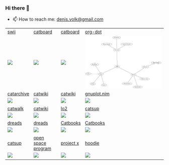 ### Hi there 👋

- 📫 How to reach me: denis.volk@gmail.com

<table>
  <tr>
    <td><a href="https://github.com/dvolk/swii">swii</a></td>
    <td><a href="https://github.com/dvolk/catboard">catboard</a></td>
    <td><a href="https://github.com/dvolk/catboard">catboard</a></td>
    <td><a href="https://github.com/dvolk/org-dot">org-dot</a></td>
  </tr>
  <tr>
    <td><img src="https://camo.githubusercontent.com/a2215fd7fb2c75db59d7d3165af60336f441747d0bd908410fd4af518a9488f1/68747470733a2f2f692e696d6775722e636f6d2f754d686b4e686f2e706e67"></td>
    <td><img src="https://camo.githubusercontent.com/331ef836b71977f55e90dd79cf8b4e47cf9dee343b05fcaa6cf3eb31a334a9d8/68747470733a2f2f692e696d6775722e636f6d2f4130647a416b5a2e706e67"></td>
    <td><img src="https://camo.githubusercontent.com/ae63c1d0f74004872445991205d8a6413d078b155133a2139f930dee5ffc3b7a/68747470733a2f2f692e696d6775722e636f6d2f614b4c6e4266672e706e67"></td>
    <td><img src="https://raw.githubusercontent.com/dvolk/orgdot/master/stem.txt.png"></td>
  </tr>
  <tr>
    <td><a href="https://github.com/dvolk/catarchive">catarchive</a></td>
    <td><a href="https://github.com/dvolk/catwiki">catwiki</a></td>
    <td><a href="https://github.com/dvolk/catwiki">catwiki</a></td>
    <td><a href="https://github.com/dvolk/gnuplot.nim">gnuplot.nim</a></td>
  </tr>
  <tr>
    <td><img src="https://camo.githubusercontent.com/1bc180f078b2a9eb4718f0c6ca3bb31897f26b9e386c2ea49ecae63180f9c7c3/68747470733a2f2f692e696d6775722e636f6d2f37634c36574d562e706e67"></td>
    <td><img src="https://camo.githubusercontent.com/6873ee1ca4bb8552d465a6a2c22b14c41bf9c1c1fe66b213dd7477e10e711a8e/68747470733a2f2f692e696d6775722e636f6d2f475837455037772e706e67"></td>
    <td><img src="https://camo.githubusercontent.com/20c685161a638af70f2bff90b318c3eb88cbdc2d4386228926b86f561a3a2f56/68747470733a2f2f692e696d6775722e636f6d2f7546786f7878452e706e67"></td>
    <td><img src="https://camo.githubusercontent.com/c21acc698a7cee836c6234ea9d6c0d637e809bb5367cf3b0441ee46675768a35/68747470733a2f2f692e696d6775722e636f6d2f6d586e6d6a30562e706e67"></td>
  </tr>
  <tr>
    <td><a href="https://github.com/dvolk/catwalk">catwalk</a></td>
    <td><a href="https://github.com/dvolk/catwiki">catwiki</a></td>
    <td><a href="https://github.com/dvolk/lo2">lo2</a></td>
    <td><a href="https://github.com/dvolk/catsup">catsup</a></td>
  </tr>
  <tr>
    <td><img src="https://camo.githubusercontent.com/7a1c6302d7dafb8787733edd0c79ff8cd56fa08e2d4d4f335ab194bdc5e2955b/68747470733a2f2f692e696d6775722e636f6d2f6e4364786258422e706e67"></td>
    <td><img src="https://camo.githubusercontent.com/09d8d7184c39175de4496947a034a2e1f0265ccd549f8ab34e435ed99b691a28/68747470733a2f2f692e696d6775722e636f6d2f6857715478656b2e706e67"></td>
    <td><img src="https://camo.githubusercontent.com/14d8c1f5e5a606863dc95e2677942d8e3361600122fa0649a3f94c11a7fd3bc2/68747470733a2f2f692e696d6775722e636f6d2f614834587947412e706e67"></td>
    <td><img src="https://camo.githubusercontent.com/b7c410c20aee2689429b3d6fb2dfd752783aff31f5482efe0c9d488af021809f/68747470733a2f2f692e696d6775722e636f6d2f3345475531626b2e706e67"></td>
  </tr>
  
  <tr>
    <td><a href="https://github.com/dvolk/dreads">dreads</a></td>
    <td><a href="https://github.com/dvolk/dreads">dreads</a></td>
    <td><a href="https://github.com/dvolk/catbooks">Catbooks</a></td>
    <td><a href="https://github.com/dvolk/catbooks">Catbooks</a></td>
  </tr>
  <tr>
    <td><img src="https://camo.githubusercontent.com/38044d3dc95d75618ed366bba670451fc457f8b6649e6341f3c91487564a4569/68747470733a2f2f692e696d6775722e636f6d2f38415a707644432e706e67"></td>
    <td><img src="https://camo.githubusercontent.com/f37db651c656f969cb9b8fbf84ae6f69cef3484391916570893a65885b7ec185/68747470733a2f2f692e696d6775722e636f6d2f7a54504e5561442e706e67"></td>
    <td><img src="https://camo.githubusercontent.com/73433579aae5a7e9c89e45b089527d09e30e3c5f945d41015b7df5e109b28034/68747470733a2f2f692e696d6775722e636f6d2f546e743478366d2e706e67"></td>
    <td><img src="https://camo.githubusercontent.com/37a58ac08f09204d37253378141eadd23bbd00665e3e07342e362ec5f5a89259/68747470733a2f2f692e696d6775722e636f6d2f79374c383655642e706e67"></td>
  </tr>  
  
  <tr>
    <td><a href="https://github.com/dvolk/catsup">catsup</a></td>
    <td><a href="https://github.com/dvolk/openspaceprogram">open space program</a></td>
    <td><a href="https://github.com/dvolk/project_x">project x</a></td>
    <td><a href="https://github.com/dvolk/hoodie">hoodie</a></td>
  </tr>
  <tr>
    <td><img src="https://camo.githubusercontent.com/460e7d676b7814f7699cee97ec0802eabd8b19fc36cbaec41a1b26daeff78edd/68747470733a2f2f692e696d6775722e636f6d2f55595a6f644e772e706e67"></td>
    <td><img src="https://camo.githubusercontent.com/dcae723b3b1ba42333c051fc7662641530e1e89f93dad7004ecbd3e6b13b9fff/68747470733a2f2f692e696d6775722e636f6d2f484d30324764372e706e67"></td>
    <td><img src="https://camo.githubusercontent.com/623e445191dd8644d83df3d1b9b62f77213468b0e8b0271f630332ee7c319f6f/68747470733a2f2f692e696d6775722e636f6d2f50394d59526b516d2e706e67"></td>
    <td><img src="http://i.imgur.com/yVNtv9p.png"></td>
  </tr>
</table>

<!--
**dvolk/dvolk** is a ✨ _special_ ✨ repository because its `README.md` (this file) appears on your GitHub profile.

Here are some ideas to get you started:

- 🔭 I’m currently working on ...
- 🌱 I’m currently learning ...
- 👯 I’m looking to collaborate on ...
- 🤔 I’m looking for help with ...
- 💬 Ask me about ...
- 📫 How to reach me: ...
- 😄 Pronouns: ...
- ⚡ Fun fact: ...
-->
